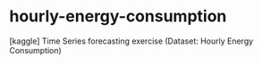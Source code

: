 # hourly-energy-consumption
[kaggle] Time Series forecasting exercise (Dataset: Hourly Energy Consumption)

